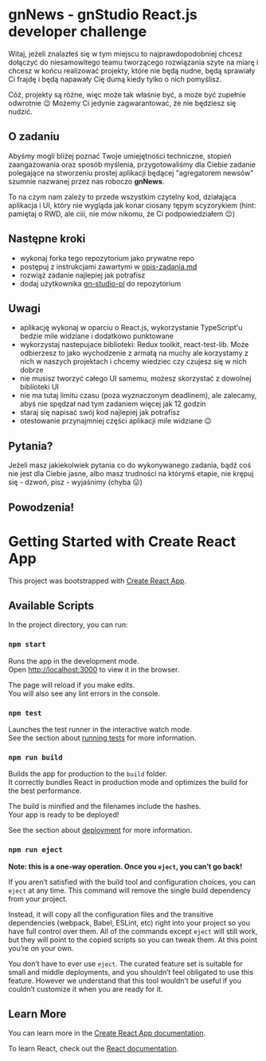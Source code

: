 # gnNews - gnStudio React.js developer challenge

Witaj, jeżeli znalazłeś się w tym miejscu to najprawdopodobniej chcesz dołączyć do niesamowitego teamu tworzącego rozwiązania szyte na miarę i chcesz w końcu realizować projekty, które nie będą nudne, będą sprawiały Ci frajdę i będą napawały Cię dumą kiedy tylko o nich pomyślisz.

Cóż, projekty są różne, więc może tak właśnie być, a może być zupełnie odwrotnie 😉 Możemy Ci jedynie zagwarantować, że nie będziesz się nudzić.

## O zadaniu

Abyśmy mogli bliżej poznać Twoje umiejętności techniczne, stopień zaangażowania oraz sposób myślenia, przygotowaliśmy dla Ciebie zadanie polegające na stworzeniu prostej aplikacji będącej "agregatorem newsów" szumnie nazwanej przez nas roboczo **gnNews**.

To na czym nam zależy to przede wszystkim czytelny kod, działająca aplikacja i UI, który nie wygląda jak konar ciosany tępym scyzorykiem (hint: pamiętaj o RWD, ale ciii, nie mów nikomu, że Ci podpowiedziałem 😉)

## Następne kroki

- wykonaj forka tego repozytorium jako prywatne repo
- postępuj z instrukcjami zawartymi w [opis-zadania.md](./opis-zadania.md)
- rozwiąż zadanie najlepiej jak potrafisz
- dodaj użytkownika [gn-studio-pl](https://github.com/gn-studio-pl) do repozytorium

## Uwagi

- aplikację wykonaj w oparciu o React.js, wykorzystanie TypeScript'u bedzie mile widziane i dodatkowo punktowane
- wykorzystaj nastepujace biblioteki: Redux toolkit, react-test-lib. Może odbierzesz to jako wychodzenie z armatą na muchy ale korzystamy z nich w naszych projektach i chcemy wiedziec czy czujesz się w nich dobrze
- nie musisz tworzyć całego UI samemu, możesz skorzystać z dowolnej biblioteki UI
- nie ma tutaj limitu czasu (poza wyznaczonym deadlinem), ale zalecamy, abyś nie spędzał nad tym zadaniem więcej jak 12 godzin
- staraj się napisać swój kod najlepiej jak potrafisz
- otestowanie przynajmniej części aplikacji mile widziane 😉

## Pytania?

Jeżeli masz jakiekolwiek pytania co do wykonywanego zadania, bądź coś nie jest dla Ciebie jasne, albo masz trudności na którymś etapie, nie krępuj się - dzwoń, pisz - wyjaśnimy (chyba 😛)

## Powodzenia!

# Getting Started with Create React App

This project was bootstrapped with [Create React App](https://github.com/facebook/create-react-app).

## Available Scripts

In the project directory, you can run:

### `npm start`

Runs the app in the development mode.\
Open [http://localhost:3000](http://localhost:3000) to view it in the browser.

The page will reload if you make edits.\
You will also see any lint errors in the console.

### `npm test`

Launches the test runner in the interactive watch mode.\
See the section about [running tests](https://facebook.github.io/create-react-app/docs/running-tests) for more information.

### `npm run build`

Builds the app for production to the `build` folder.\
It correctly bundles React in production mode and optimizes the build for the best performance.

The build is minified and the filenames include the hashes.\
Your app is ready to be deployed!

See the section about [deployment](https://facebook.github.io/create-react-app/docs/deployment) for more information.

### `npm run eject`

**Note: this is a one-way operation. Once you `eject`, you can’t go back!**

If you aren’t satisfied with the build tool and configuration choices, you can `eject` at any time. This command will remove the single build dependency from your project.

Instead, it will copy all the configuration files and the transitive dependencies (webpack, Babel, ESLint, etc) right into your project so you have full control over them. All of the commands except `eject` will still work, but they will point to the copied scripts so you can tweak them. At this point you’re on your own.

You don’t have to ever use `eject`. The curated feature set is suitable for small and middle deployments, and you shouldn’t feel obligated to use this feature. However we understand that this tool wouldn’t be useful if you couldn’t customize it when you are ready for it.

## Learn More

You can learn more in the [Create React App documentation](https://facebook.github.io/create-react-app/docs/getting-started).

To learn React, check out the [React documentation](https://reactjs.org/).

